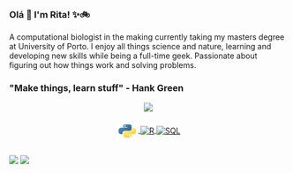 ### Olá 👋 I'm Rita! ✨🚲

A computational biologist in the making currently taking my masters degree at University of Porto. 
I enjoy all things science and nature, learning and developing new skills while being a full-time geek. Passionate about figuring out how things work and solving problems.

### "Make things, learn stuff" - Hank Green 

<div align="center">
  <a href="https://github.com/ritapf">
</div>
<div align = "center">
  <img src = "https://github-readme-stats.vercel.app/api?username=ritapf&show_icons=true&theme=radical">
</div>
    
  <!--  PARA ADICIONAR MOST USED LANGUAGES:
<img height="180em" src="https://github-readme-stats.vercel.app/api/top-langs/?username=rafaballerini&layout=compact&langs_count=7&theme=dracula"/> -->
</div>
  <div align="center">
<div style="display: inline_block"><br>
  <img align="center" alt="Python" height="30" width="40" src="https://raw.githubusercontent.com/devicons/devicon/master/icons/python/python-original.svg">
  <img align="center" alt="R" height="30" width="40" src="https://cdn.jsdelivr.net/gh/devicons/devicon/icons/rstudio/rstudio-original.svg">
  <img align="center" alt="SQL" height="30" wifth="40" src="https://cdn.jsdelivr.net/gh/devicons/devicon/icons/mysql/mysql-original.svg" />
</div>
 
 <!--
  ##
 ## 🔧 Technologies & Tools
![](https://img.shields.io/badge/OS-Linux-informational?style=flat&logo=linux&logoColor=white&color=orange)
![](https://img.shields.io/badge/Code-Python-informational?style=flat&logo=python&logoColor=white&color=orange)
![](https://img.shields.io/badge/Code-JavaScript-informational?style=flat&logo=javascript&logoColor=white&color=orange)
![](https://img.shields.io/badge/Shell-Bash-informational?style=flat&logo=gnu-bash&logoColor=white&color=orange)
<div> 
-->
  
  ##
</div>
   <a href = "mailto:ritapachecofern@gmail.com"><img src="https://img.shields.io/badge/-Gmail-%23333?style=for-the-badge&logo=gmail&logoColor=white" target="_blank"></a>
  <a href="https://www.linkedin.com/in/ritapfernandes/" target="_blank"><img src="https://img.shields.io/badge/-LinkedIn-%230077B5?style=for-the-badge&logo=linkedin&logoColor=white" target="_blank"></a> 

</div>
  
<!--
**ritapf/ritapf** is a ✨ _special_ ✨ repository because its `README.md` (this file) appears on your GitHub profile.

Here are some ideas to get you started:

- 🔭 I’m currently working on ...
- 🌱 I’m currently learning ...
- 👯 I’m looking to collaborate on ...
- 🤔 I’m looking for help with ...
- 💬 Ask me about ...
- 📫 How to reach me: ...
- 😄 Pronouns: ...
- ⚡ Fun fact: ...
-->
